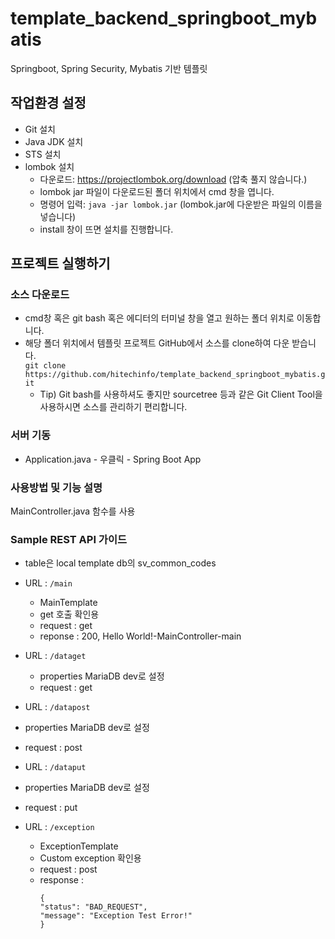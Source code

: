 # template_backend_springboot_mybatis
Springboot, Spring Security, Mybatis 기반 템플릿

## 작업환경 설정
* Git 설치
* Java JDK 설치
* STS 설치
* lombok 설치
  * 다운로드: https://projectlombok.org/download (압축 풀지 않습니다.)
  * lombok jar 파일이 다운로드된 폴더 위치에서 cmd 창을 엽니다. 
  * 명령어 입력: `java -jar lombok.jar` (lombok.jar에 다운받은 파일의 이름을 넣습니다)
  * install 창이 뜨면 설치를 진행합니다.

## 프로젝트 실행하기
### 소스 다운로드
* cmd창 혹은 git bash 혹은 에디터의 터미널 창을 열고 원하는 폴더 위치로 이동합니다.  
* 해당 폴더 위치에서 템플릿 프로젝트 GitHub에서 소스를 clone하여 다운 받습니다.  
  `git clone https://github.com/hitechinfo/template_backend_springboot_mybatis.git`
  * Tip) Git bash를 사용하셔도 좋지만 sourcetree 등과 같은 Git Client Tool을 사용하시면 소스를 관리하기 편리합니다.   
### 서버 기동
* Application.java - 우클릭 - Spring Boot App


### 사용방법 및 기능 설명
MainController.java 함수를 사용

### Sample REST API 가이드
* table은 local template db의 sv_common_codes 

* URL : `/main`
  * MainTemplate  
  * get 호출 확인용
  * request : get  
  * reponse : 200, Hello World!-MainController-main  

* URL : `/dataget`
  * properties MariaDB dev로 설정 
  * request : get  

  
 * URL : `/datapost`
  * properties MariaDB dev로 설정 
  * request : post  

  
 * URL : `/dataput`
  * properties MariaDB dev로 설정 
  * request : put  


* URL : `/exception`
  * ExceptionTemplate  
  * Custom exception 확인용  
  * request : post  
  * response :  
    ```
    {  
    "status": "BAD_REQUEST",  
    "message": "Exception Test Error!"  
    }
    ```
